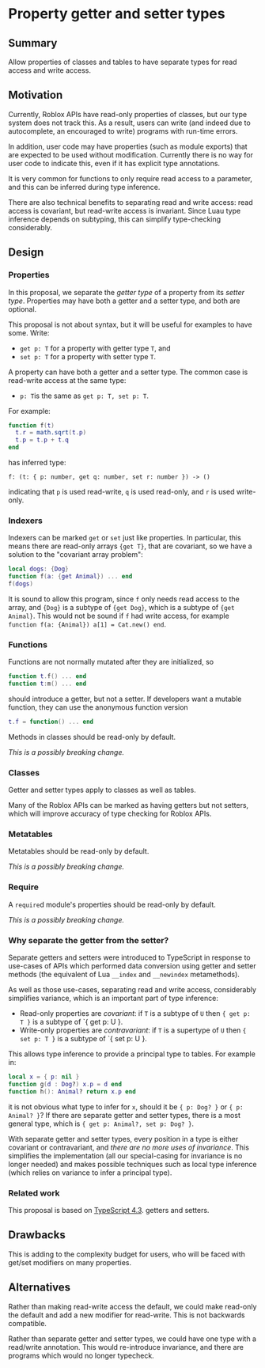 # Property getter and setter types

## Summary

Allow properties of classes and tables to have separate types for
read access and write access.

## Motivation

Currently, Roblox APIs have read-only properties of classes, but our
type system does not track this. As a result, users can write (and
indeed due to autocomplete, an encouraged to write) programs with
run-time errors.

In addition, user code may have properties (such as module exports)
that are expected to be used without modification. Currently there is
no way for user code to indicate this, even if it has explicit type
annotations.

It is very common for functions to only require read access to a parameter,
and this can be inferred during type inference.

There are also technical benefits to separating read and write access:
read access is covariant, but read-write access
is invariant. Since Luau type inference
depends on subtyping, this can simplify type-checking considerably.

## Design

### Properties

In this proposal, we separate the *getter type* of a property from its
*setter type*. Properties may have both a getter and a setter type, and both are optional.

This proposal is not about syntax, but it will be useful for examples to have some. Write:

* `get p: T` for a property with getter type `T`, and
* `set p: T` for a property with setter type `T`.

A property can have both a getter and a setter type. The common case is
read-write access at the same type:

* `p: T`is the same as `get p: T, set p: T`.

For example:
```lua
function f(t)
  t.r = math.sqrt(t.p)
  t.p = t.p + t.q
end
```
has inferred type:
```
f: (t: { p: number, get q: number, set r: number }) -> ()
```
indicating that `p` is used read-write, `q` is used read-only, and `r` is used write-only.

### Indexers

Indexers can be marked `get` or `set` just like properties. In
particular, this means there are read-only arrays `{get T}`, that are
covariant, so we have a solution to the "covariant array problem":

```lua
local dogs: {Dog}
function f(a: {get Animal}) ... end
f(dogs)
```

It is sound to allow this program, since `f` only needs read access to
the array, and `{Dog}` is a subtype of `{get Dog}`, which is a subtype
of `{get Animal}`.  This would not be sound if `f` had write access,
for example `function f(a: {Animal}) a[1] = Cat.new() end`.

### Functions

Functions are not normally mutated after they are initialized, so
```lua
function t.f() ... end
function t:m() ... end
```
should introduce a getter, but not a setter. If developers want a mutable function,
they can use the anonymous function version
```lua
t.f = function() ... end
```

Methods in classes should be read-only by default.

*This is a possibly breaking change.*

### Classes

Getter and setter types apply to classes as well as tables.

Many of the Roblox APIs can be marked as having getters but not
setters, which will improve accuracy of type checking for Roblox APIs.

### Metatables

Metatables should be read-only by default.

*This is a possibly breaking change.*

### Require

A `require`d module's properties should be read-only by default.

*This is a possibly breaking change.*

### Why separate the getter from the setter?

Separate getters and setters were introduced to TypeScript in response
to use-cases of APIs which performed data conversion using getter and
setter methods (the equivalent of Lua `__index` and `__newindex`
metamethods).

As well as those use-cases, separating read and write access,
considerably simplifies variance, which is an important part of type inference:

* Read-only properties are *covariant*: if `T` is a subtype of `U`
  then `{ get p: T }` is a subtype of `{ get p: U }.
* Write-only properties are *contravariant*: if `T` is a supertype of `U`
  then `{ set p: T }` is a subtype of `{ set p: U }.

This allows type inference to provide a principal type to tables.
For example in:

```lua
local x = { p: nil }
function g(d : Dog?) x.p = d end
function h(): Animal? return x.p end
```

it is not obvious what type to infer for `x`, should it be `{ p: Dog? }` or `{ p: Animal? }`?
If there are separate getter and setter types, there is a most general type, which is
`{ get p: Animal?, set p: Dog? }`.

With separate getter and setter types, every position in a type is either
covariant or contravariant, and *there are no more uses of invariance*.
This simplifies the implementation (all our special-casing for
invariance is no longer needed) and makes possible techniques such as local
type inference (which relies on variance to infer a principal type).

### Related work

This proposal is based on
[TypeScript 4.3](https://devblogs.microsoft.com/typescript/announcing-typescript-4-3/#separate-write-types).
getters and setters.

## Drawbacks

This is adding to the complexity budget for users,
who will be faced with get/set modifiers on many properties.

## Alternatives

Rather than making read-write access the default, we could make read-only the
default and add a new modifier for read-write. This is not backwards compatible.

Rather than separate getter and setter types, we could have one type with
a read/write annotation. This would re-introduce invariance, and there are
programs which would no longer typecheck.
